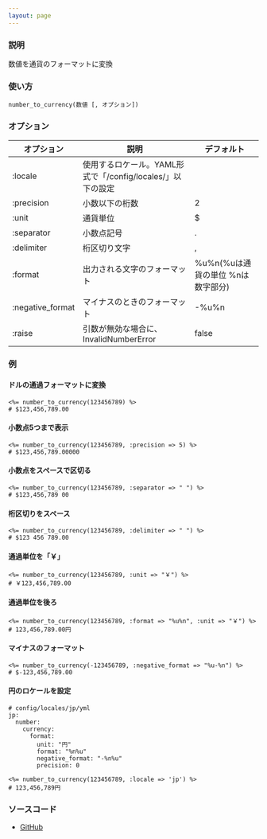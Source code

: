 ```yaml
---
layout: page
---
```

### 説明
数値を通貨のフォーマットに変換

### 使い方
    number_to_currency(数値 [, オプション])

### オプション

オプション            | 説明                                      | デフォルト
---------------- | --------------------------------------- | ----------------------
:locale          | 使用するロケール。YAML形式で「/config/locales/」以下の設定 |
:precision       | 小数以下の桁数                                 | 2
:unit            | 通貨単位                                    | $
:separator       | 小数点記号                                   | .
:delimiter       | 桁区切り文字                                  | ,
:format          | 出力される文字のフォーマット                          | %u%n(%uは通貨の単位 %nは数字部分)
:negative_format | マイナスのときのフォーマット                          | -%u%n
:raise           | 引数が無効な場合に、InvalidNumberError            | false

### 例
#### ドルの通過フォーマットに変換
    <%= number_to_currency(123456789) %>
    # $123,456,789.00

#### 小数点5つまで表示
    <%= number_to_currency(123456789, :precision => 5) %>
    # $123,456,789.00000

#### 小数点をスペースで区切る
    <%= number_to_currency(123456789, :separator => " ") %>
    # $123,456,789 00

#### 桁区切りをスペース
    <%= number_to_currency(123456789, :delimiter => " ") %>
    # $123 456 789.00

#### 通過単位を「￥」
    <%= number_to_currency(123456789, :unit => "￥") %>
    # ￥123,456,789.00

#### 通過単位を後ろ
    <%= number_to_currency(123456789, :format => "%u%n", :unit => "￥") %>
    # 123,456,789.00円

#### マイナスのフォーマット
    <%= number_to_currency(-123456789, :negative_format => "%u-%n") %>
    # $-123,456,789.00

#### 円のロケールを設定
    # config/locales/jp/yml
    jp:
      number:
        currency:
          format:
            unit: "円"
            format: "%n%u"
            negative_format: "-%n%u"
            precision: 0

    <%= number_to_currency(123456789, :locale => 'jp') %>
    # 123,456,789円

### ソースコード
* [GitHub](https://github.com/rails/rails/blob/44260581bec06e4ce05f3dd838c8b4736fc7eb1d/actionview/lib/action_view/helpers/number_helper.rb#L106)